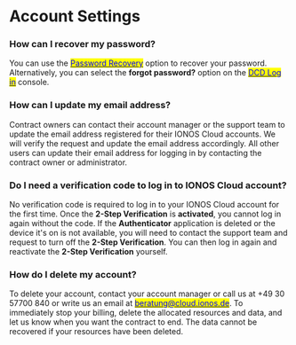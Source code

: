 # Account Settings

### How can I recover my password?

You can use the [<mark style="color:blue;">Password Recovery</mark>](https://dcd.ionos.com/password-recovery/) option to recover your password. Alternatively, you can select the **forgot password?** option on the [<mark style="color:blue;">DCD Log in</mark>](https://dcd.ionos.com/latest/) console. 

### How can I update my email address?

Contract owners can contact their account manager or the support team to update the email address registered for their IONOS Cloud accounts. We will verify the request and update the email address accordingly. All other users can update their email address for logging in by contacting the contract owner or administrator.

### Do I need a verification code to log in to IONOS Cloud account?

No verification code is required to log in to your IONOS Cloud account for the first time. Once the **2-Step Verification** is **activated**, you cannot log in again without the code. If the **Authenticator** application is deleted or the device it's on is not available, you will need to contact the support team and request to turn off the **2-Step Verification**. You can then log in again and reactivate the **2-Step Verification** yourself.

### How do I delete my account?

To delete your account, contact your account manager or call us at +49 30 57700 840 or write us an email at [<mark style="color:blue;">beratung@cloud.ionos.de</mark>](mailto:beratung@cloud.ionos.de). To immediately stop your billing, delete the allocated resources and data, and let us know when you want the contract to end. The data cannot be recovered if your resources have been deleted.
